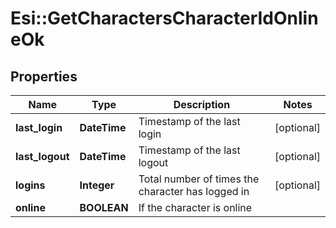 # Esi::GetCharactersCharacterIdOnlineOk

## Properties
Name | Type | Description | Notes
------------ | ------------- | ------------- | -------------
**last_login** | **DateTime** | Timestamp of the last login | [optional] 
**last_logout** | **DateTime** | Timestamp of the last logout | [optional] 
**logins** | **Integer** | Total number of times the character has logged in | [optional] 
**online** | **BOOLEAN** | If the character is online | 



